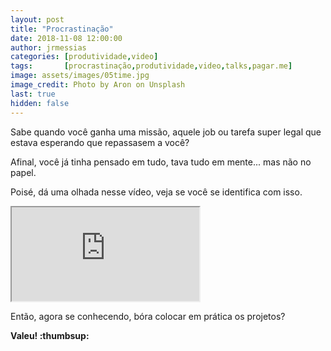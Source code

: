 ```yaml
---
layout: post
title: "Procrastinação"
date: 2018-11-08 12:00:00
author: jrmessias
categories: [produtividade,video]
tags:       [procrastinação,produtividade,video,talks,pagar.me]
image: assets/images/05time.jpg
image_credit: Photo by Aron on Unsplash
last: true
hidden: false
---
```


<p>Sabe quando você ganha uma missão, aquele job ou tarefa super legal que estava esperando que repassasem a você?</p>

<p>Afinal, você já tinha pensado em tudo, tava tudo em mente... mas não no papel.</p>

<p>Poisé, dá uma olhada nesse vídeo, veja se você se identifica com isso.</p>

<div class="embed-responsive embed-responsive-16by9">
    <iframe  class="embed-responsive-item" src="https://www.youtube.com/embed/tMuU6fViaS8" allowfullscreen></iframe>
</div>

<p>Então, agora se conhecendo, bóra colocar em prática os projetos?</b>

<p><strong>Valeu! :thumbsup:</strong></p>

